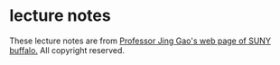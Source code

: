 # lecture notes

These lecture notes are from [Professor Jing Gao's web page of SUNY buffalo.](https://www.cse.buffalo.edu/~jing/cse601/fa12/)
All copyright reserved.
